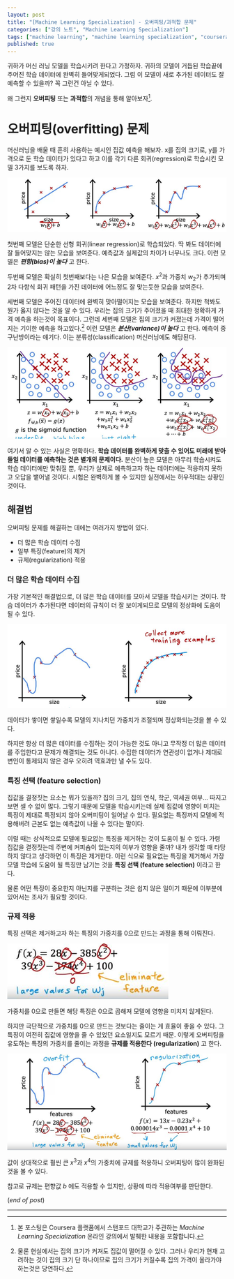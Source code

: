 ```yaml
---
layout: post
title: "[Machine Learning Specialization] - 오버피팅/과적합 문제"
categories: ["강의 노트", "Machine Learning Specialization"]
tags: ["machine learning", "machine learning specialization", "coursera"]   # TAG names should always be lowercase!
published: true
---    
```


귀하가 머신 러닝 모델을 학습시키려 한다고 가정하자. 귀하의 모델이 거듭된 학습끝에 주어진 학습 데이터에 완벽히 들어맞게되었다. 그럼 이 모델이 새로 추가된 데이터도 잘 예측할 수 있을까? 꼭 그런건 아닐 수 있다. 

왜 그런지 **오버피팅** 또는 **과적합**의 개념을 통해 알아보자[^1]. 

    
# 오버피팅(overfitting) 문제

머신러닝을 배울 때 흔히 사용하는 예시인 집값 예측을 해보자. x를 집의 크기로, y를 가격으로 둔 학습 데이터가 있다고 하고 이를 각기 다른 회귀(regression)로 학습시킨 모델 3가지를 보도록 하자. 

![Comparing different performance of linear regression models](overfitting_1.JPG)

첫번째 모델은 단순한 선형 회귀(linear regression)로 학습되었다. 딱 봐도 데이터에 잘 들어맞지는 않는 모습을 보여준다. 예측값과 실제값의 차이가 너무나도 크다. 이런 모델은 ***편향(bias)이 높다*** 고 한다. 

두번째 모델은 확실히 첫번째보다는 나은 모습을 보여준다. $x^2$과 가중치 $w_2$가 추가되며 2차 다항식 회귀 패턴을 가진 데이터에 어느정도 잘 맞는듯한 모습을 보여준다. 

세번째 모델은 주어진 데이터에 완벽히 맞아떨어지는 모습을 보여준다. 하지만 척봐도 뭔가 옳지 않다는 것을 알 수 있다. 우리는 집의 크기가 주어졌을 때 최대한 정확하게 가격 예측을 하는것이 목표이다. 그런데 세번째 모델은 집의 크기가 커졌는데 가격이 떨어지는 기이한 예측을 하고있다.[^2] 이런 모델은 ***분산(variance)이 높다*** 고 한다. 예측이 중구난방이라는 얘기다. 이는 분류성(classification) 머신러닝에도 해당된다. 

![image_description](overfitting_2.JPG)



여기서 알 수 있는 사실은 명확하다. **학습 데이터를 완벽하게 맞출 수 있어도 미래에 받아들일 데이터를 예측하는 것은 별개의 문제이다.** 분산이 높은 모델은 아무리 학습시켜도 학습 데이터에만 맞춰질 뿐, 우리가 실제로 예측하고자 하는 데이터에는 적응하지 못하고 오답을 뱉어낼 것이다. 시험은 완벽하게 볼 수 있지만 실전에서는 허우적대는 상황인 것이다. 

## 해결법

오버피팅 문제를 해결하는 데에는 여러가지 방법이 있다.
- 더 많은 학습 데이터 수집
- 일부 특징(feature)의 제거
- 규제(regularization) 적용

### 더 많은 학습 데이터 수집

가장 기본적인 해결법으로, 더 많은 학습 데이터를 모아서 모델을 학습시키는 것이다. 학습 데이터가 추가된다면 데이터의 규칙이 더 잘 보이게되므로 모델의 정상화에 도움이 될 수 있다. 

![image_description](ex_1.JPG)

데이터가 쌓이면 쌓일수록 모델의 지나치던 가중치가 조절되며 정상화되는것을 볼 수 있다.

하지만 항상 더 많은 데이터를 수집하는 것이 가능한 것도 아니고 무작정 더 많은 데이터를 주입한다고 문제가 해결되는 것도 아니다. 수집한 데이터가 연관성이 없거나 제대로 변인이 통제되지 않은 경우 오히려 역효과만 낼 수도 있다.   

### 특징 선택 (feature selection)

집값을 결정짓는 요소는 뭐가 있을까? 집의 크기, 집의 연식, 학군, 역세권 여부...  따지고 보면 셀 수 없이 많다. 그렇기 때문에 모델을 학습시키는데 실제 집값에 영향이 미치는 특징이 제대로 특정되지 않아 오버피팅이 일어날 수 있다. 필요없는 특징까지 모델에 적용해버려 근본도 없는 예측값이 나올 수 있다는 말이다. 

이럴 때는 상식적으로 모델에 필요없는 특징을 제거하는 것이 도움이 될 수 있다. 가령 집값을 결정짓는데 주변에 커피숍이 있는지의 여부가 영향을 줄까? 내가 생각할 때 타당하지 않다고 생각하면 이 특징은 제거한다. 이런 식으로 필요없는 특징을 제거해서 가장 모델 학습에 도움이 될 특징만 남기는 것을 **특징 선택 (feature selection)** 이라고 한다. 

물론 어떤 특징이 중요한지 아닌지를 구분하는 것은 쉽지 않은 일이기 때문에 이부분에 있어서는 조사가 필요할 것이다. 

### 규제 적용

특징 선택은 제거하고자 하는 특징의 가중치를 0으로 만드는 과정을 통해 이뤄진다. 


![image_description](ex_3.JPG)


가중치를 0으로 만들면 해당 특징은 0으로 곱해져 모델에 영향을 미치지 않게된다. 

하지만 극단적으로 가중치를 0으로 만드는 것보다는 줄이는 게 효율이 좋을 수 있다. 그 특징이 여전히 집값에 영향을 줄 수 있었던 요소일지도 모르기 때문. 이렇게 오버피팅을 유도하는 특징의 가중치를 줄이는 과정을 **규제를 적용한다 (regularization)** 고 한다. 


![image_description](ex_4.JPG)

값이 상대적으로 훨씬 큰 $x^3$과 $x^4$의 가중치에 규제를 적용하니 오버피팅이 많이 완화된 것을 볼 수 있다.

참고로 규제는 편향값 $b$ 에도 적용할 수 있지만, 상황에 따라 적용여부를 판단한다.  

(*end of post*)

---

[^1]: 본 포스팅은 Coursera 플랫폼에서 스탠포드 대학교가 주관하는 *Machine Learning Specialization* 온라인 강의에서 발췌한 내용을 포함합니다. 

[^2]: 물론 현실에서는 집의 크기가 커져도 집값이 떨어질 수 있다. 그러나 우리가 현재 고려하는 것이 집의 크기 단 하나이므로 집의 크기가 커질수록 집의 가격이 올라가야 하는것은 당연하다. 